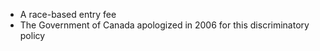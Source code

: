 - A race-based entry fee
- The Government of Canada apologized in 2006 for this discriminatory policy